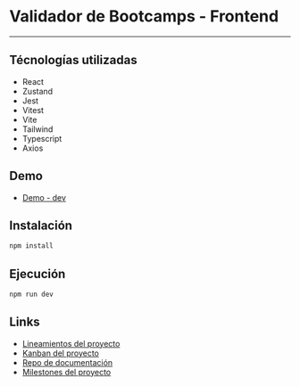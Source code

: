 # Validador de Bootcamps - Frontend

---

## Técnologías utilizadas

- React
- Zustand
- Jest
- Vitest
- Vite
- Tailwind
- Typescript
- Axios

## Demo

- [Demo - dev](https://dev-validador-bootcamps.netlify.app)

## Instalación

```bash
npm install
```

## Ejecución

```bash
npm run dev
```

## Links

- [Lineamientos del proyecto](https://github.com/Trycatch-tv/ValidadorBootcamp/wiki)
- [Kanban del proyecto](https://github.com/orgs/Trycatch-tv/projects/31)
- [Repo de documentación](https://github.com/Trycatch-tv/ValidadorBootcamp)
- [Milestones del proyecto](https://github.com/Trycatch-tv/ValidadorBootcamp/milestones)
